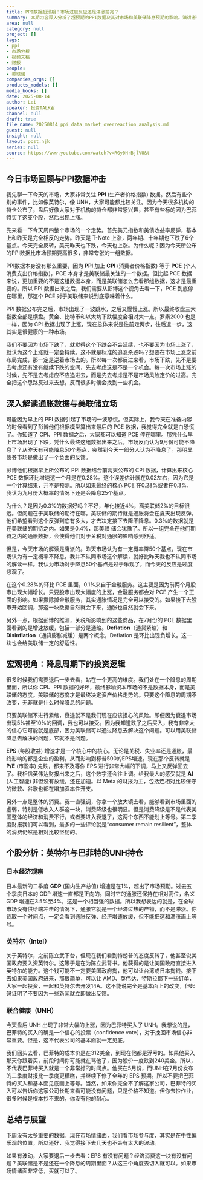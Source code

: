 ```yaml
---
title: PPI数据超预期：市场过度反应还是滞涨前兆？
summary: 本期内容深入分析了超预期的PPI数据及其对市场和美联储降息预期的影响。演讲者认为市场对数据的反应过度，并结合PCE预测、企业盈利（EPS）趋势和消费者状况，阐述了对后市的乐观看法，同时点评了英特尔和UNH等个股动态。
area: null
category: null
project: []
tags:
- ppi
- 市场分析
- 视频文稿
- 财报
people:
- 美联储
companies_orgs: []
products_models: []
media_books: []
date: 2025-08-14
author: Lei
speaker: 投资TALK君
channel: null
draft: true
file_name: 20250814_ppi_data_market_overreaction_analysis.md
guest: null
insight: null
layout: post.njk
series: null
source: https://www.youtube.com/watch?v=RGy0HrBjlVU&t
---
```

## 今日市场回顾与PPI数据冲击

我先聊一下今天的市场，大家非常关注 **PPI** (生产者价格指数) 数据。然后有些个别的事件，比如像英特尔，像 UNH，大家可能都比较关注。因为今天很多机构的持仓公布了，盘后好像大家对于机构的持仓都非常感兴趣，甚至有些标的因为巴菲特买了这支个股，然后出现上涨。

先来看一下今天周四整个市场的一个走势。首先美元指数和美债收益率反弹，基本上和昨天是完全相反的走势。昨天是 T-Note 上涨，两年期、十年期也下跌了6个基点。今天完全反转，美元昨天也下跌，今天也上涨。为什么呢？因为今天所公布的PPI数据比市场预期要高很多，非常夸张的一组数据。

PPI数据本身没有那么重要，因为 **PPI** 加上 **CPI** (消费者价格指数) 等于 **PCE** (个人消费支出价格指数)，PCE 本身才是美联储最关注的一个数据。但比起 PCE 数据来说，更加重要的不是这组数据本身，而是美联储怎么去看那组数据，这才是最重要的。所以 PPI 数据出来之后，我们需要从彭博这个视角去看一下，PCE 到底停在哪里，那这个 PCE 对于美联储来说到底意味着什么。

PPI 数据公布完之后，市场出现了一波跳水，之后又慢慢上涨。所以最终收盘三大指数全部是横盘。黄金、比特币和以太坊下跌幅度会相对大一点。罗素2000 也是一样，因为 CPI 数据出现了上涨，现在总体来说是往前走两步，往后退一步，这其实是很健康的一种市场。

我们不要因为市场下跌了，就觉得这个下跌会不会延续，也不要因为市场上涨了，就认为这个上涨就一定会持续。这不就是标准的追涨杀跌吗？想要在市场上涨之前布局完成，那一定是逆着市场去的。所以每一次都反过来看，市场下跌，先不是要去考虑还有没有继续下跌的空间，先去考虑这是不是一个机会。每一次市场上涨的时候，先不是去考虑应不应追进去，而是先去考虑是不是市场风险定价的过高。完全把这个思路反过来去想，反而很多时候会找到一些机会。

## 深入解读通胀数据与美联储立场

可能因为早上的 PPI 数据引起了市场的一波恐慌。但实际上，我今天在准备内容的时候看到了彭博他们根据模型算出来最后的 PCE 数据，我觉得完全就是白恐慌了。你知道了 CPI、PPI 数据之后，大家都可以知道 PCE 停在哪里。那凭什么早上市场出现了下跌，凭什么最终这组数据出来之后，市场反而认为9月份可能不降息了？从昨天有可能降息50个基点，突然到今天一部分人认为不降息了。那明显债券市场是做出了一个负面的反馈。

彭博他们根据早上所公布的 PPI 数据结合前两天公布的 CPI 数据，计算出来核心 PCE 数据环比增速这一个月是在0.28%。这个误差估计就在0.02左右，因为它是一个计算结果，并不是预测。所以如果最终的核心 PCE 在0.28%或者在0.3%，我认为九月份大概率的情况下还是会降息25个基点。

为什么？是因为0.3%的数据好吗？不好，年化接近4%，离美联储2%的目标很远。但问题在于美联储的期待在哪。美联储的期待就是通胀将会在夏天出现反弹。他们希望看到这个反弹到底有多大，才去决定接下去降不降息。0.3%的数据就是在美联储的期待之内。如果是0.4%，那美联
储会犹豫了。所以一组完全在他们期待之内的通胀数据，会使得他们对于关税对通胀的影响感到舒适。

但是，今天市场的解读是鹰派的。昨天市场认为有一定概率降50个基点，现在市场认为有一定概率不降息。我并不认同市场这个解读，就好比昨天我也不认同市场的解读一样。我认为市场对于降息50个基点是过于乐观了，而今天的反应是过度悲观了。

在这个0.28%的环比 PCE 里面，0.1%来自于金融服务。这主要是因为前两个月股市出现大幅增长。只要股市出现大幅度的上涨，金融服务都会对 PCE 产生一个正面的影响。如果撇除掉金融服务，其实通胀情况是完全可以接受的。如果接下去股市开始回调，那这一块数据自然就会下来，通胀也自然就会下来。

另外一点，根据彭博的推测，关税所影响到的这些商品，在7月份的 PCE 数据里面看到的是增速放缓，包括一部分是通缩。**Deflation**（通货紧缩）和 **Disinflation**（通货膨胀减缓）是两个概念，Deflation 是环比出现负增长。这一块也会给美联储一定的舒适性。

## 宏观视角：降息周期下的投资逻辑

很多时候我们需要退后一步去看，站在一个更高的维度。我们处在一个降息的周期里面，所以你 CPI、PPI 数据的好坏，最终影响资本市场的不是数据本身，而是美联储的态度。美联储的态度才是最终决定资产价格走势的。只要这个降息的周期不改变，无非就是什么时候降息的问题。

只要美联储不进行紧缩，衰退就不是我们现在应该担心的风险。即便因为衰退市场出现5%甚至10%的回调，我也可以接受。因为我知道跌了之后买入，我有非常大的信心它可能就是底部，因为美联储可以通过降息去解决这个问题。可以用美联储降息去解决的问题，它就不是问题。

**EPS** (每股收益) 增速才是一个核心中的核心。无论是关税、失业率还是通胀，最终影响的都是企业的盈利，从而影响到标普500的EPS增速。现在那个反转就是 **P/E** (市盈率) 先跌，都来不及等你 EPS 进行非常大幅的下调，马上又反弹回去了。我相信英伟达财报出来之后，这个数字还会往上调。给我最大的感受就是 **AI** (人工智能) 非但没有放缓，还在加速。以 Meta 的财报为主，包括连相对比较保守的微软、谷歌也都在增加资本性开支。

另外一点是整体的消费。我一直强调，你拿一个放大镜去看，能够看到市场里面的虚弱，特别是低收入人群这一块，消费降级也很明显。但是消费降级是不是代表美国整体的经济和消费不行，或者要进入衰退了，这两个东西不能划上等号。第二季度财报我们可以看到，最多的一些评论就是“consumer remain resilient”，整体的消费仍然是相对比较坚韧的。

## 个股分析：英特尔与巴菲特的UNH持仓

### 日本经济观察

日本最新的二季度 **GDP** (国内生产总值) 增速是在1%，超出了市场预期。过去五个季度日本的 GDP 增速一直都是正向的。同时它的通胀还保持在相对高位，名义 GDP 增速在3.5%至4%，这是一个相当强的数据。所以我想表达的就是，在全球市场没有供给端冲击的情况下，通胀它就是一个经济过热的产物，而不是滞涨。你截取一个时间点，一定会看到通胀反弹、经济增速放缓，但不能把这和滞涨画上等号。

### 英特尔（Intel）

关于英特尔，之前陈立武下台，但现在我们看到特朗普的态度反转了，他甚至说美国政府要入资英特尔。这等于是在为陈立武背书。他获得的是让美国政府直接进入英特尔的能力。这个钱可能不一定要美国政府掏，他可以让台湾或日本掏钱。接下去如果美国政府进来，那很简单，可以让 AMD、英伟达、特斯拉都下一些订单，大家一起投资，一起和英特尔去开发14A。这不能说完全是基本面上的改变，但起码证明了不要因为一些新闻就立即做出反馈。

### 联合健康（UNH）

今天盘后 UNH 出现了非常大幅的上涨，因为巴菲特买入了 UNH。我想说的是，巴菲特的买入的确是一个信心的投票（confidence vote），对于挽回市场信心非常重要。但是，这不代表公司的基本面就一定见底。

我们回头去看，巴菲特的成本价是在312美金，到现在他都是浮亏的。如果他买入那天你跟着买，前段时间你可能就在骂他了，因为股价一度跌到240美金。所以，不代表巴菲特买入就是一个非常好的时间点。他买在5月份，而UNH在7月份发布的二季度财报比一季度更糟糕，并继续下修了全年的 EPS 预期。所以不要把巴菲特的买入和基本面见底画上等号。当然，如果你完全不了解这家公司，巴菲特的买入可以告诉你这家公司长期来看可能没有问题，只是价格不知道。但你去抄作业，很多时候是根本抄不来的，你没有他的耐心。

## 总结与展望

下周没有太多重要的数据。现在市场情绪面，我们看市场参与度，其实是在中性偏乐观的位置，所以还好，我觉得接下去几天也不会有太大的波动。

如果有波动，大家要退后一步去看：EPS 有没有问题？经济消费这一块有没有问题？美联储是不是还在一个降息的周期里面？从这三个角度去切入就可以。如果市场情绪面非常低，买就可以了。